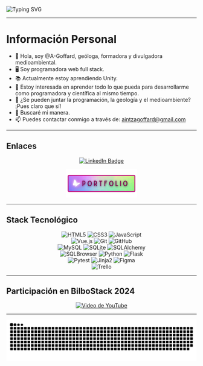 ![Typing SVG](https://readme-typing-svg.herokuapp.com/?color=800080&size=35&center=true&vCenter=true&width=1000&lines=Siempre+Aprendiendo;Ongi+Etorri;Bienvenid@s)

---

# Información Personal

- 👋 Hola, soy @A-Goffard, geóloga, formadora y divulgadora medioambiental.
- 🖥️ Soy programadora web full stack.
- 📚​ Actualmente estoy aprendiendo Unity.
- 👀 Estoy interesada en aprender todo lo que pueda para desarrollarme como programadora y científica al mismo tiempo.
- 🌱 ¿Se pueden juntar la programación, la geología y el medioambiente? ¡Pues claro que sí!
- 💞️ Buscaré mi manera.
- 📫 Puedes contactar conmigo a través de: aintzagoffard@gmail.com

---

## Enlaces

<p align="center">
  <a href="https://www.linkedin.com/in/aintzane-goffard-sevillano/" target="_blank">
    <img src="https://img.shields.io/badge/-LinkedIn-800080?style=for-the-badge&logo=linkedin&logoColor=white" alt="LinkedIn Badge" />
  </a>
</p>

<p align="center">
  <a href="https://a-goffard-portfolio.netlify.app/" target="_blank">
    <img src="https://github.com/A-Goffard/imagenes-simbolos/blob/main/imagenes%20simbolos/portfolioa.png" alt="Portfolio" height="75">
  </a>
</p>



---
 ## Stack Tecnológico

<p align="center">
  <img src="https://img.shields.io/badge/-HTML5-E34F26?style=for-the-badge&logo=html5&logoColor=white" alt="HTML5" />
  <img src="https://img.shields.io/badge/-CSS3-1572B6?style=for-the-badge&logo=css3&logoColor=white" alt="CSS3" />
  <img src="https://img.shields.io/badge/-JavaScript-F7DF1E?style=for-the-badge&logo=javascript&logoColor=black" alt="JavaScript" />
  <br />
  <img src="https://img.shields.io/badge/-Vue.js-4FC08D?style=for-the-badge&logo=vue.js&logoColor=white" alt="Vue.js" />
  <img src="https://img.shields.io/badge/-Git-F05032?style=for-the-badge&logo=git&logoColor=white" alt="Git" />
  <img src="https://img.shields.io/badge/-GitHub-181717?style=for-the-badge&logo=github&logoColor=white" alt="GitHub" />
  <br />
  <img src="https://img.shields.io/badge/-MySQL-4479A1?style=for-the-badge&logo=mysql&logoColor=white" alt="MySQL" />
  <img src="https://img.shields.io/badge/-SQLite-003B57?style=for-the-badge&logo=sqlite&logoColor=white" alt="SQLite" />
  <img src="https://img.shields.io/badge/-SQLAlchemy-FCA121?style=for-the-badge&logo=sqlalchemy&logoColor=white" alt="SQLAlchemy" />
  <br />
  <img src="https://img.shields.io/badge/-SQLBrowser-00AEFF?style=for-the-badge&logo=sqlite&logoColor=white" alt="SQLBrowser" />
  <img src="https://img.shields.io/badge/-Python-3776AB?style=for-the-badge&logo=python&logoColor=white" alt="Python" />
  <img src="https://img.shields.io/badge/-Flask-000000?style=for-the-badge&logo=flask&logoColor=white" alt="Flask" />
  <br />
  <img src="https://img.shields.io/badge/-Pytest-0A9EDC?style=for-the-badge&logo=pytest&logoColor=white" alt="Pytest" />
  <img src="https://img.shields.io/badge/-Jinja2-B41717?style=for-the-badge&logo=jinja&logoColor=white" alt="Jinja2" />
  <img src="https://img.shields.io/badge/-Figma-F24E1E?style=for-the-badge&logo=figma&logoColor=white" alt="Figma" />
  <br />
<img src="https://img.shields.io/badge/-Trello-0079BF?style=for-the-badge&logo=trello&logoColor=white" alt="Trello" />

</p>


---

## Participación en BilboStack 2024

<p align="center">
  <a href="https://www.youtube.com/watch?v=YvbhfPTLMoA">
    <img src="https://img.youtube.com/vi/YvbhfPTLMoA/0.jpg" alt="Video de YouTube" />
  </a>
</p>

---

<p align="center">
  <img src="https://github.com/Platane/snk/raw/output/github-contribution-grid-snake.svg" alt="Snake animation" />
</p>
 <!-------------------------------------------------------------------------------------------------------------------------------------------------------->
<!---
A-Goffard/A-Goffard is a ✨ special ✨ repository because its `README.md` (this file) appears on your GitHub profile.
You can click the Preview link to take a look at your changes.
--->
